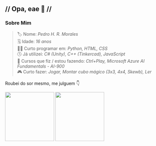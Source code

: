 ## // Opa, eae 👋 //

### **Sobre Mim**
> 🏷️ Nome: _Pedro H. R. Morales_  
> 🗓️ Idade: _16 anos_  
> 👨‍💻 Curto programar em: _Python, HTML, CSS_  
> 🕓 Já utilizei: _C# (Unity), C++ (Tinkercad), JavaScript_  
> 🎒 Cursos que fiz / estou fazendo: _Ctrl+Play, Microsoft Azure AI Fundamentals - AI-900_  
> 🎮 Curto fazer: _Jogar, Montar cubo mágico (3x3, 4x4, Skewb), Ler_  


Roubei do sor mesmo, me julguem 👇
<div>
  <img height="160em" src="https://github-readme-stats.vercel.app/api?username=PhMorales&show_icons=true&theme=omni"/>
  <img height="160em" src="https://github-readme-stats.vercel.app/api/top-langs/?username=PhMorales&layout=compact&theme=omni"/>
</div>
